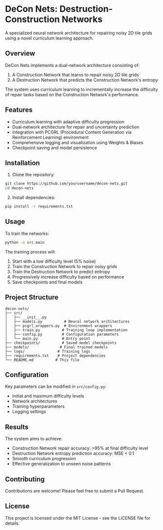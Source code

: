 # DeCon Nets: Destruction-Construction Networks

A specialized neural network architecture for repairing noisy 2D tile grids using a novel curriculum learning approach.

## Overview

DeCon Nets implements a dual-network architecture consisting of:
1. A Construction Network that learns to repair noisy 2D tile grids
2. A Destruction Network that predicts the Construction Network's entropy

The system uses curriculum learning to incrementally increase the difficulty of repair tasks based on the Construction Network's performance.

## Features

- Curriculum learning with adaptive difficulty progression
- Dual-network architecture for repair and uncertainty prediction
- Integration with PCGRL (Procedural Content Generation via Reinforcement Learning) environment
- Comprehensive logging and visualization using Weights & Biases
- Checkpoint saving and model persistence

## Installation

1. Clone the repository:
```bash
git clone https://github.com/yourusername/decon-nets.git
cd decon-nets
```

2. Install dependencies:
```bash
pip install -r requirements.txt
```

## Usage

To train the networks:

```bash
python -m src.main
```

The training process will:
1. Start with a low difficulty level (5% noise)
2. Train the Construction Network to repair noisy grids
3. Train the Destruction Network to predict entropy
4. Progressively increase difficulty based on performance
5. Save checkpoints and final models

## Project Structure

```
decon-nets/
├── src/
│   ├── __init__.py
│   ├── models.py          # Neural network architectures
│   ├── pcgrl_wrappers.py  # Environment wrappers
│   ├── train.py          # Training loop implementation
│   ├── config.py         # Configuration parameters
│   └── main.py           # Entry point
├── checkpoints/          # Saved model checkpoints
├── models/              # Final trained models
├── logs/               # Training logs
├── requirements.txt    # Project dependencies
└── README.md          # This file
```

## Configuration

Key parameters can be modified in `src/config.py`:
- Initial and maximum difficulty levels
- Network architectures
- Training hyperparameters
- Logging settings

## Results

The system aims to achieve:
- Construction Network repair accuracy: >95% at final difficulty level
- Destruction Network entropy prediction accuracy: MSE < 0.1
- Smooth curriculum progression
- Effective generalization to unseen noise patterns

## Contributing

Contributions are welcome! Please feel free to submit a Pull Request.

## License

This project is licensed under the MIT License - see the LICENSE file for details.